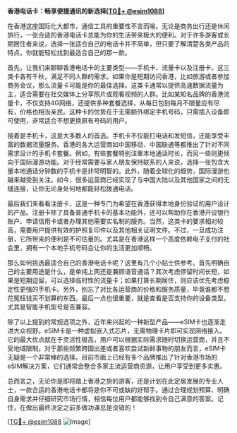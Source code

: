 **香港电话卡：畅享便捷通讯的新选择[[TG💪+ @esim1088](https://t.me/s/esim1088)]**

在香港这座国际化大都市，通信工具的重要性不言而喻。无论是商务出行还是休闲旅行，一张合适的香港电话卡总能为你的生活带来极大的便利。对于许多游客或长期居住者来说，选择一张适合自己的电话卡并不简单，但只要了解清楚各类产品的特点，你就能轻松找到最适合自己的那一款。

首先，让我们来聊聊香港电话卡的主要类型——手机卡、流量卡以及注册卡。这三类卡各有千秋，满足不同人群的需求。如果你是短期访问香港，比如旅游或者参加商务会议，那么流量卡可能是你的最佳选择。这类卡通常以提供高速数据流量为主，适合需要在社交媒体上分享照片或观看视频的人群。比如某知名品牌的香港流量卡，不仅支持4G网络，还提供多种套餐选择，从每日包到每月不限量应有尽有，价格也相当亲民。这种卡的优势在于无需额外绑定手机号码，只需插入设备即可使用，非常适合不想更换原有号码的用户。

接着是手机卡，这是大多数人的首选。手机卡不仅能打电话和发短信，还能享受丰富的数据流量服务。香港的各大运营商如中国移动、中国联通等都推出了针对不同需求设计的手机卡套餐。例如，有些套餐特别注重本地通话时长，而另一些则更倾向于国际漫游功能。对于经常需要与家人朋友保持联系的人来说，选择一张包含大量本地通话分钟数的手机卡是非常明智的。此外，随着全球化的趋势，国际漫游也越来越受到关注。如今，很多运营商已经实现了与中国大陆以及其他国家之间的无缝连接，让你无论身处何地都能轻松拨通电话。

最后我们来看看注册卡，这是一种专门为希望在香港获得本地身份验证的用户设计的产品。注册卡除了具备普通手机卡的基本功能外，还可以帮助你在香港开设银行账户、申请信用卡或者办理其他需要实名制的服务。当然，这类卡的要求相对较高，需要用户提供有效的护照复印件以及其他相关证明文件。不过，一旦成功注册，它所带来的便利是不可估量的。尤其是在香港这样一个高度依赖电子支付的社会里，拥有一个本地手机号码会让你的生活更加顺畅。

那么如何挑选最适合自己的香港电话卡呢？这里有几个小贴士供参考。首先明确自己的主要用途是什么，是单纯上网还是兼顾语音通话？其次考虑停留时间长短，如果是短期逗留，可以选择临时性的流量卡；如果打算长期居住，则应该优先考虑稳定性更强的手机卡。另外，别忘了对比各运营商的价格和服务质量，毕竟谁都不想花冤枉钱买不划算的东西。最后一点也很重要，就是查看是否支持你的设备类型，尤其是智能手机型号是否兼容。

除了以上提到的常规选项之外，近年来兴起的一种新型产品——eSIM卡也逐渐走进大众视野。eSIM卡是一种虚拟嵌入式芯片，无需物理卡片即可实现网络接入。它的最大优点就在于灵活性极高，用户可以根据实际需求随时切换运营商，并且不受地域限制。对于那些频繁跨国出差或者喜欢尝试新鲜事物的朋友而言，eSIM卡无疑是一个非常棒的选择。目前市面上已经有多个品牌推出了针对香港市场的eSIM解决方案，它们通常会整合多家主流运营商资源，让用户享受到更多实惠。

总而言之，无论你是即将踏上香港之旅的游客，还是计划在此定居发展的专业人士，一款合适的香港电话卡都将是你不可或缺的好帮手。通过合理规划预算、明确自身需求并仔细研究市场行情，相信每位用户都能够找到令自己满意的答案。记住，在做出最终决定之前多做功课总是没错的！

[[TG💪+ @esim1088](https://t.me/s/esim1088) ![Image](https://i.postimg.cc/4NQfJmqS/Snipaste-2025-05-13-00-14-12.png)]